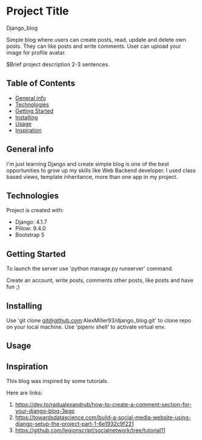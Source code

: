 
# Project Title 
Django_blog

Simple blog where users can create posts, read, update and delete own posts.
They can like posts and write comments. 
User can upload your image for profile avatar.

$Brief project description 2-3 sentences.

## Table of Contents

- [General info](#general-info)
- [Technologies](#technologies)
- [Getting Started](#getting_started)
- [Installing](#installing)
- [Usage](#usage)
- [Inspiration](#inspiration)

## General info

I'm just learning Django and create simple blog is one of the best opportunities 
to grow up my skills like Web Backend developer.
I used class based views, template inheritance, more than one app in my project.

## Technologies
Project is created with:
* Django: 4.1.7
* Pillow: 9.4.0
* Bootstrap 5

## Getting Started

To launch the server use 'python manage.py runserver' command.

Create an account, write posts, comments other posts, like posts and have fun ;)

## Installing

Use 'git clone git@github.com:AlexMiller93/django_blog.git' to clone repo on your local machine.
Use 'pipenv shell' to activate virtual env.

## Usage



## Inspiration

This blog was inspired by some tutorials.

Here are links: 
1. https://dev.to/radualexandrub/how-to-create-a-comment-section-for-your-django-blog-3egp
2. https://towardsdatascience.com/build-a-social-media-website-using-django-setup-the-project-part-1-6e1932c9f221
3. https://github.com/legionscript/socialnetwork/tree/tutorial11

